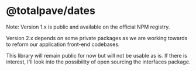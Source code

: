 
# @totalpave/dates

Note: Version 1.x is public and available on the official NPM registry.

Version 2.x depends on some private packages as we are working towards to reform
our application front-end codebases.

This library will remain public for now but will not be usable as is. If there
is interest, I'll look into the possibility of open sourcing the interfaces
package.

